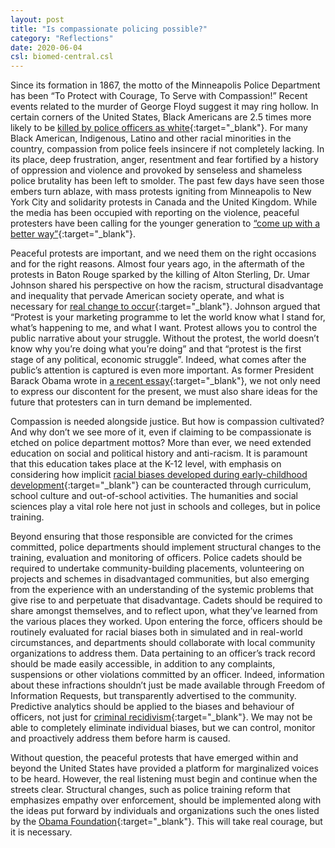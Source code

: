 ```yaml
---
layout: post
title: "Is compassionate policing possible?"
category: "Reflections"
date: 2020-06-04
csl: biomed-central.csl
---
```


Since its formation in 1867, the motto of the Minneapolis Police Department has been “To Protect with Courage, To Serve with Compassion!” Recent events related to the murder of George Floyd suggest it may ring hollow. In certain corners of the United States, Black Americans are 2.5 times more likely to be [killed by police officers as white](https://www.aljazeera.com/indepth/interactive/2020/05/mapping-police-killings-black-americans-200531105741757.html){:target="_blank"}. For many Black American, Indigenous, Latino and other racial minorities in the country, compassion from police feels insincere if not completely lacking. In its place, deep frustration, anger, resentment and fear fortified by a history of oppression and violence and provoked by senseless and shameless police brutality has been left to smolder. The past few days have seen those embers turn ablaze, with mass protests igniting from Minneapolis to New York City and solidarity protests in Canada and the United Kingdom. While the media has been occupied with reporting on the violence, peaceful protesters have been calling for the younger generation to [“come up with a better way”](https://twitter.com/g0ldie_teee/status/1266929382708465665){:target="_blank"}.

Peaceful protests are important, and we need them on the right occasions and for the right reasons. Almost four years ago, in the aftermath of the protests in Baton Rouge sparked by the killing of Alton Sterling, Dr. Umar Johnson shared his perspective on how the racism, structural disadvantage and inequality that pervade American society operate, and what is necessary for [real change to occur](https://www.youtube.com/watch?v=SaUMQDjsAt0&feature=youtu.be){:target="_blank"}. Johnson argued that “Protest is your marketing programme to let the world know what I stand for, what’s happening to me, and what I want. Protest allows you to control the public narrative about your struggle. Without the protest, the world doesn’t know why you’re doing what you’re doing” and that “protest is the first stage of any political, economic struggle”. Indeed, what comes after the public’s attention is captured is even more important. As former President Barack Obama wrote in [a recent essay](https://medium.com/@BarackObama/how-to-make-this-moment-the-turning-point-for-real-change-9fa209806067){:target="_blank"}, we not only need to express our discontent for the present, we must also share ideas for the future that protesters can in turn demand be implemented.

Compassion is needed alongside justice. But how is compassion cultivated? And why don’t we see more of it, even if claiming to be compassionate is etched on police department mottos? More than ever, we need extended education on social and political history and anti-racism. It is paramount that this education takes place at the K-12 level, with emphasis on considering how implicit [racial biases developed during early-childhood development](https://www.sciencedaily.com/releases/2017/11/171127152100.htm){:target="_blank"} can be counteracted through curriculum, school culture and out-of-school activities. The humanities and social sciences play a vital role here not just in schools and colleges, but in police training. 

Beyond ensuring that those responsible are convicted for the crimes committed, police departments should implement structural changes to the training, evaluation and monitoring of officers. Police cadets should be required to undertake community-building placements, volunteering on projects and schemes in disadvantaged communities, but also emerging from the experience with an understanding of the systemic problems that give rise to and perpetuate that disadvantage. Cadets should be required to share amongst themselves, and to reflect upon, what they’ve learned from the various places they worked. Upon entering the force, officers should be routinely evaluated for racial biases both in simulated and in real-world circumstances, and departments should collaborate with local community organizations to address them. Data pertaining to an officer’s track record should be made easily accessible, in addition to any complaints, suspensions or other violations committed by an officer. Indeed, information about these infractions shouldn’t just be made available through Freedom of Information Requests, but transparently advertised to the community. Predictive analytics should be applied to the biases and behaviour of officers, not just for [criminal recidivism](https://www.ksmconsulting.com/case-study/state-indiana-reducing-criminal-recidivism/){:target="_blank"}. We may not be able to completely eliminate individual biases, but we can control, monitor and proactively address them before harm is caused. 

Without question, the peaceful protests that have emerged within and beyond the United States have provided a platform for marginalized voices to be heard. However, the real listening must begin and continue when the streets clear. Structural changes, such as police training reform that emphasizes empathy over enforcement, should be implemented along with the ideas put forward by individuals and organizations such the ones listed by the [Obama Foundation](https://www.obama.org/anguish-and-action/){:target="_blank"}. This will take real courage, but it is necessary. 
